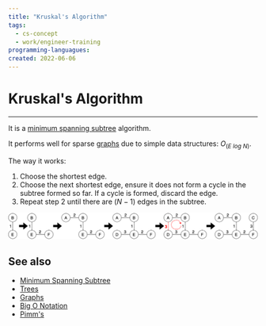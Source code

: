 ```yaml
---
title: "Kruskal's Algorithm"
tags:
  - cs-concept
  - work/engineer-training
programming-languagues:
created: 2022-06-06
---
```

# Kruskal's Algorithm
---
It is a [minimum spanning subtree](notes/university/cs2004/minimum-spanning-tree.md) algorithm.

It performs well for sparse [graphs](notes/university/cs2004/graphs.md) due to simple data structures: $O_(E\ log\ N)$.

The way it works:
1. Choose the shortest edge.
2. Choose the next shortest edge, ensure it does not form a cycle in the subtree formed so far. If a cycle is formed, discard the edge.
3. Repeat step 2 until there are $(N-1)$ edges in the subtree.

![kruskals](notes/images/kruskals.png)

## See also
- [Minimum Spanning Subtree](notes/university/cs2004/minimum-spanning-tree.md)
- [Trees](notes/university/cs2004/trees.md)
- [Graphs](notes/university/cs2004/graphs.md)
- [Big O Notation](notes/university/cs2004/big-o-notation.md)
- [Pimm's](notes/general/prims-algorithm.md)
